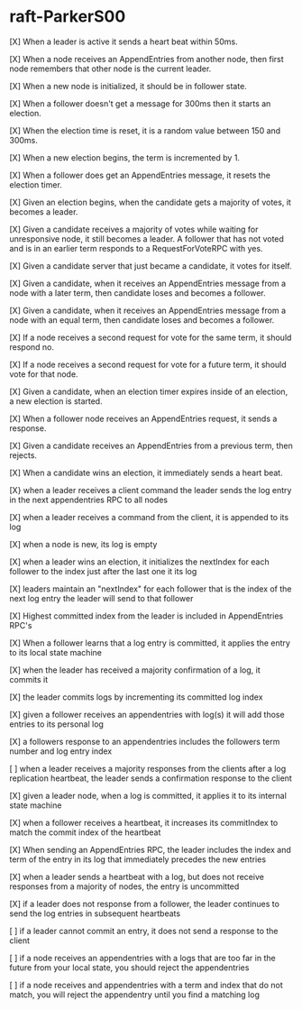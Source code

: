 ﻿# raft-ParkerS00
[X] When a leader is active it sends a heart beat within 50ms.

[X] When a node receives an AppendEntries from another node, then first node remembers that other node is the current leader.

[X] When a new node is initialized, it should be in follower state.

[X] When a follower doesn't get a message for 300ms then it starts an election.

[X] When the election time is reset, it is a random value between 150 and 300ms.

[X] When a new election begins, the term is incremented by 1.

[X] When a follower does get an AppendEntries message, it resets the election timer. 

[X] Given an election begins, when the candidate gets a majority of votes, it becomes a leader. 

[X] Given a candidate receives a majority of votes while waiting for unresponsive node, it still becomes a leader.
A follower that has not voted and is in an earlier term responds to a RequestForVoteRPC with yes. 

[X] Given a candidate server that just became a candidate, it votes for itself.

[X] Given a candidate, when it receives an AppendEntries message from a node with a later term, then candidate loses and becomes a follower.

[X] Given a candidate, when it receives an AppendEntries message from a node with an equal term, then candidate loses and becomes a follower.

[X] If a node receives a second request for vote for the same term, it should respond no. 

[X] If a node receives a second request for vote for a future term, it should vote for that node.

[X] Given a candidate, when an election timer expires inside of an election, a new election is started.

[X] When a follower node receives an AppendEntries request, it sends a response.

[X] Given a candidate receives an AppendEntries from a previous term, then rejects.

[X] When a candidate wins an election, it immediately sends a heart beat.

[X} when a leader receives a client command the leader sends the log entry in the next appendentries RPC to all nodes

[X] when a leader receives a command from the client, it is appended to its log

[X] when a node is new, its log is empty

[X] when a leader wins an election, it initializes the nextIndex for each follower to the index just after the last one it its log

[X] leaders maintain an "nextIndex" for each follower that is the index of the next log entry the leader will send to that follower

[X] Highest committed index from the leader is included in AppendEntries RPC's

[X] When a follower learns that a log entry is committed, it applies the entry to its local state machine

[X] when the leader has received a majority confirmation of a log, it commits it

[X] the leader commits logs by incrementing its committed log index

[X] given a follower receives an appendentries with log(s) it will add those entries to its personal log

[X] a followers response to an appendentries includes the followers term number and log entry index

[ ] when a leader receives a majority responses from the clients after a log replication heartbeat, the leader sends a confirmation response to the client

[X] given a leader node, when a log is committed, it applies it to its internal state machine

[X] when a follower receives a heartbeat, it increases its commitIndex to match the commit index of the heartbeat

[X] When sending an AppendEntries RPC, the leader includes the index and term of the entry in its log that immediately precedes the new entries

[X] when a leader sends a heartbeat with a log, but does not receive responses from a majority of nodes, the entry is uncommitted

[X] if a leader does not response from a follower, the leader continues to send the log entries in subsequent heartbeats

[ ] if a leader cannot commit an entry, it does not send a response to the client

[ ] if a node receives an appendentries with a logs that are too far in the future from your local state, you should reject the appendentries

[ ] if a node receives and appendentries with a term and index that do not match, you will reject the appendentry until you find a matching log 
